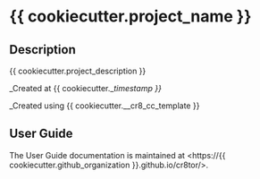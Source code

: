 # {{ cookiecutter.project_name }}

## Description

{{ cookiecutter.project_description }}

_Created at {{ cookiecutter.__timestamp }}_

_Created using {{ cookiecutter.__cr8_cc_template }}

## User Guide

The User Guide documentation is maintained at <https://{{ cookiecutter.github_organization }}.github.io/cr8tor/>.
